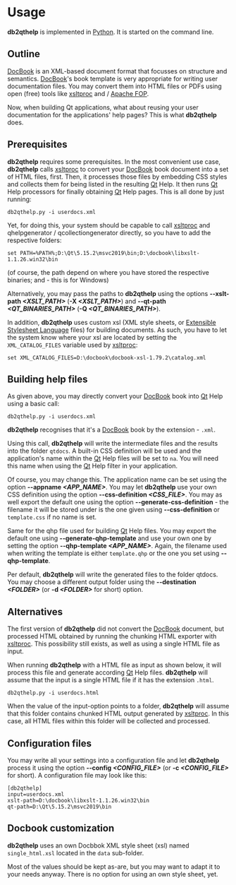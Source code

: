 # Usage

**db2qthelp** is implemented in [Python](https://www.python.org/). It is started on the command line.


## Outline

[DocBook](https://docbook.org/) is an XML-based document format that focusses on structure and semantics. [DocBook](https://docbook.org/)'s book template is very appropriate for writing user documentation files. You may convert them into HTML files or PDFs using open (free) tools like [xsltproc](https://gitlab.gnome.org/GNOME/libxslt) and / [Apache FOP](https://xmlgraphics.apache.org/fop/).

Now, when building Qt applications, what about reusing your user documentation for the applications' help pages? This is what **db2qthelp** does.


## Prerequisites

**db2qthelp** requires some prerequisites. In the most convenient use case, **db2qthelp** calls  [xsltproc](https://gitlab.gnome.org/GNOME/libxslt) to convert your [DocBook](https://docbook.org/) book document into a set of HTML files, first. Then, it processes those files by embedding CSS styles and collects them for being listed in the resulting [Qt](https://www.qt.io/) Help. It then runs [Qt](https://www.qt.io/) Help processors for finally obtaining [Qt](https://www.qt.io/) Help pages. This is all done by just running:

```console
db2qthelp.py -i userdocs.xml
```

Yet, for doing this, your system should be capable to call [xsltproc](https://gitlab.gnome.org/GNOME/libxslt) and qhelpgenerator / qcollectiongenerator directly, so you have to add the respective folders:

```console
set PATH=%PATH%;D:\Qt\5.15.2\msvc2019\bin;D:\docbook\libxslt-1.1.26.win32\bin
```

(of course, the path depend on where you have stored the respective binaries; and - this is for Windows)

Alternatively, you may pass the paths to **db2qthelp** using the options __--xslt-path _&lt;XSLT_PATH&gt;___ (__-X _&lt;XSLT_PATH&gt;___) and __--qt-path _&lt;QT_BINARIES_PATH&gt;___ (__-Q _&lt;QT_BINARIES_PATH&gt;___).

In addition, **db2qthelp** uses custom xsl (XML style sheets, or [Extensible Stylesheet Language](https://de.wikipedia.org/wiki/Extensible_Stylesheet_Language) files) for building documents. As such, you have to let the system know where your xsl are located by setting the ```XML_CATALOG_FILES``` variable used by [xsltproc](https://gitlab.gnome.org/GNOME/libxslt):

```console
set XML_CATALOG_FILES=D:\docbook\docbook-xsl-1.79.2\catalog.xml
```


## Building help files

As given above, you may directly convert your [DocBook](https://docbook.org/) book into [Qt](https://www.qt.io/) Help using a basic call:

```console
db2qthelp.py -i userdocs.xml
```

**db2qthelp** recognises that it's a [DocBook](https://docbook.org/) book by the extension - ```.xml```.

Using this call, **db2qthelp** will write the intermediate files and the results into the folder ```qtdocs```. A built-in CSS definition will be used and the application's name within the [Qt](https://www.qt.io/) Help files will be set to ```na```. You will need this name when using the [Qt](https://www.qt.io/) Help filter in your application.

Of course, you may change this. The application name can be set using the option __--appname _&lt;APP_NAME&gt;___. You may let **db2qthelp** use your own CSS definition using the option __--css-definition _&lt;CSS_FILE&gt;___. You may as well export the default one using the option **--generate-css-definition** - the filename it will be stored under is the one given using __--css-definition__ or ```template.css``` if no name is set.

Same for the qhp file used for building [Qt](https://www.qt.io/) Help files. You may export the default one using **--generate-qhp-template** and use your own one by setting the option __--qhp-template _&lt;APP_NAME&gt;___. Again, the filename used when writing the template is either ```template.qhp``` or the one you set using __--qhp-template__.

Per default, **db2qthelp** will write the generated files to the folder qtdocs. You may choose a different output folder using the __--destination _&lt;FOLDER&gt;___ (or __-d _&lt;FOLDER&gt;___ for short) option.

## Alternatives

The first version of **db2qthelp** did not convert the [DocBook](https://docbook.org/) document, but processed HTML obtained by running the chunking HTML exporter with [xsltproc](https://gitlab.gnome.org/GNOME/libxslt). This possibility still exists, as well as using a single HTML file as input.

When running **db2qthelp** with a HTML file as input as shown below, it will process this file and generate according [Qt](https://www.qt.io/) Help files. **db2qthelp** will assume that the input is a single HTML file if it has the extension  ```.html```.

```console
db2qthelp.py -i userdocs.html
```

When the value of the input-option points to a folder, **db2qthelp** will assume that this folder contains chunked HTML output generated by [xsltproc](https://gitlab.gnome.org/GNOME/libxslt). In this case, all HTML files within this folder will be collected and processed.


## Configuration files

You may write all your settings into a configuration file and let **db2qthelp** process it using the option __--config _&lt;CONFIG_FILE&gt;___ (or __-c _&lt;CONFIG_FILE&gt;___ for short). A configuration file may look like this:

```config
[db2qthelp]
input=userdocs.xml
xslt-path=D:\docbook\libxslt-1.1.26.win32\bin
qt-path=D:\Qt\5.15.2\msvc2019\bin
```


## Docbook customization

**db2qthelp** uses an own Docbbok XML style sheet (xsl) named ```single_html.xsl``` located in the ```data``` sub-folder.

Most of the values should be kept as-are, but you may want to adapt it to your needs anyway. There is no option for using an own style sheet, yet.




